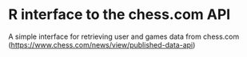 # R interface to the chess.com API
A simple interface for retrieving user and games data from chess.com (https://www.chess.com/news/view/published-data-api)
